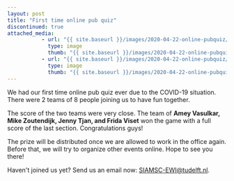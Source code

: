 ```yaml
---
layout: post
title: "First time online pub quiz"
discontinued: true
attached_media:
           - url: "{{ site.baseurl }}/images/2020-04-22-online-pubquiz/2020-04-22_online_pub_quiz.png"
             type: image
             thumb: "{{ site.baseurl }}/images/2020-04-22-online-pubquiz/2020-04-22_pubquiz_team_1.jpeg"
           - url: "{{ site.baseurl }}/images/2020-04-22-online-pubquiz/2020-04-22_pubquiz_team_2.jpeg"
             type: image
             thumb: "{{ site.baseurl }}/images/2020-04-22-online-pubquiz/2020-04-22_online_pub_quiz.png"
---
```


We had our first time online pub quiz ever due to the COVID-19 situation. There were 2 teams of 8 people joining us to have fun together.


The score of the two teams were very close. The team of **Amey Vasulkar, Mike Zoutendijk, Jenny Tjan, and Frida Viset** won the game with a full score of the last section. Congratulations guys!


The prize will be distributed once we are allowed to work in the office again. Before that, we will try to organize other events online. Hope to see you there!

Haven't joined us yet? Send us an email now: [SIAMSC-EWI@tudelft.nl].

[SIAMSC-EWI@tudelft.nl]: mailto:SIAMSC-EWI@tudelft.nl


